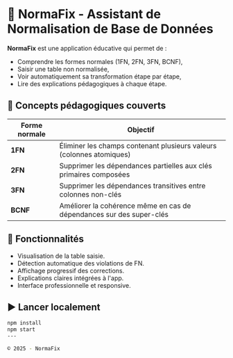 # 📐 NormaFix - Assistant de Normalisation de Base de Données

**NormaFix** est une application éducative qui permet de :
- Comprendre les formes normales (1FN, 2FN, 3FN, BCNF),
- Saisir une table non normalisée,
- Voir automatiquement sa transformation étape par étape,
- Lire des explications pédagogiques à chaque étape.

## 🧠 Concepts pédagogiques couverts

| Forme normale | Objectif |
|---------------|----------|
| **1FN** | Éliminer les champs contenant plusieurs valeurs (colonnes atomiques) |
| **2FN** | Supprimer les dépendances partielles aux clés primaires composées |
| **3FN** | Supprimer les dépendances transitives entre colonnes non-clés |
| **BCNF** | Améliorer la cohérence même en cas de dépendances sur des super-clés |

## 🚀 Fonctionnalités

- Visualisation de la table saisie.
- Détection automatique des violations de FN.
- Affichage progressif des corrections.
- Explications claires intégrées à l'app.
- Interface professionnelle et responsive.

## ▶️ Lancer localement

```bash
npm install
npm start
---

© 2025 - NormaFix